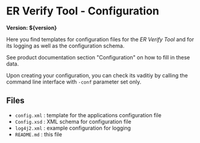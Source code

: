 ER Verify Tool - Configuration
==============================

**Version: ${version}**

Here you find templates for configuration files for the _ER Verify Tool_ and
for its logging as well as the configuration schema.

See product documentation section "Configuration" on how to fill in these data.

Upon creating your configuration, you can check its vaditiy by calling the
command line interface with `-conf` parameter set only.


Files
-----

- `config.xml` : template for the applications configuration file
- `Config.xsd` : XML schema for configuration file
- `log4j2.xml`  : example configuration for logging
- `README.md`  : this file

